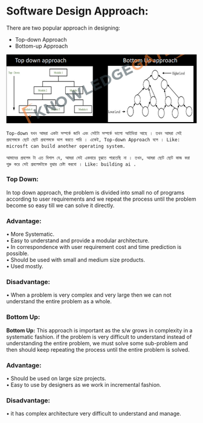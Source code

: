 
# Software Design Approach:


There are two popular approach in designing:
- Top-down Approach 
- Bottom-up Approach

![image_06](img/img06.png)

`Top-down যখন আমরা একটা সম্পর্কে জানি এবং সেইটা সম্পর্কে ভালো আইডিয়া আছে । তখন আমরা সেই প্রবলেমকে ছোট ছোট প্রবলেমকে ভাগ করতে পারি । একেই, Top-down Approach বলে । Like: microsft can build another operating system.  `

`আমাদের প্রবলেম টা এত বিশাল যে, আমরা সেই একবারে বুঝতে পারতেছি না । তখন, আমরা ছোট ছোট কাজ করা শুরু করে সেই প্রবলেমটাকে বুঝার চেষ্টা করবো । Like: building ai . ` 


### Top Down:

In top down approach, the problem is divided into small no of
programs according to user requirements and we repeat the process
until the problem become so easy till we can solve it directly.

### Advantage:
• More Systematic.<br>
• Easy to understand and provide a modular architecture.<br>
• In correspondence with user requirement cost and time prediction is
possible.<br>
• Should be used with small and medium size products.<br>
• Used mostly.<br>

### Disadvantage:
• When a problem is very complex and very large then we can not understand
the entire problem as a whole.<br>


### Bottom Up:

**Bottom Up:** This approach is important as the s/w grows in complexity in a
systematic fashion. if the problem is very difficult to understand instead of
understanding the entire problem, we must solve some sub-problem and then
should keep repeating the process until the entire problem is solved.


### Advantage:
• Should be used on large size projects.<br>
• Easy to use by designers as we work in incremental fashion.<br>
### Disadvantage:
• it has complex architecture very difficult to understand and manage.<br>



